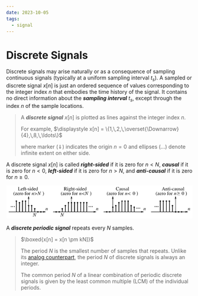 ```yaml
---
date: 2023-10-05
tags:
  - signal
---
```


# Discrete Signals

Discrete signals may arise naturally or as a consequence of sampling continuous signals (typically at a uniform sampling interval $t_s$). A sampled or discrete signal $x[n]$ is just an ordered sequence of values corresponding to the integer index $n$ that embodies the time history of the signal. It contains no direct information about the ***sampling interval*** $t_s$, except through the index $n$ of the sample locations.

> A ***discrete signal*** $x[n]$ is plotted as lines against the integer index $n$.
>
> For example, $\displaystyle x[n] = \{1,\,2,\,\overset{\Downarrow}{4},\,8,\,\ldots\}$
>
> where marker $(\Downarrow)$ indicates the origin $n = 0$ and ellipses $(\ldots)$ denote infinite extent on either side.

A discrete signal $x[n]$ is called ***right-sided*** if it is zero for $n < N$, ***causal*** if it is zero for $n < 0$, ***left-sided*** if it is zero for $n > N$, and ***anti-causal*** if it is zero for $n \geq 0$.

![](./media/discrete-signal-classification.svg)

A ***discrete periodic signal*** repeats every $N$ samples.

> $\boxed{x[n] = x[n \pm kN]}$
>
> The period $N$ is the smallest number of samples that repeats. Unlike its [analog counterpart](09fc41c7.md), the period $N$ of discrete signals is always an integer.
>
> The common period $N$ of a linear combination of periodic discrete signals is given by the least common multiple (LCM) of the individual periods.
